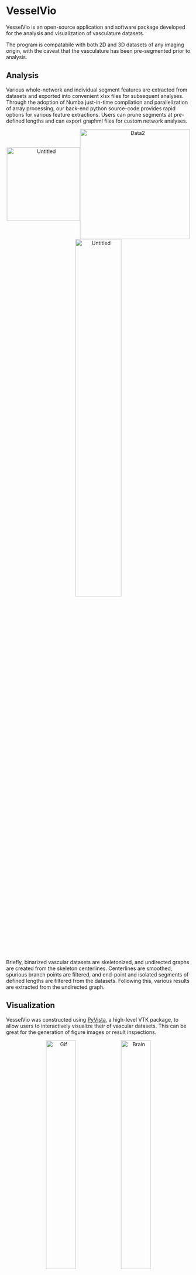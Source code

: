 # VesselVio
VesselVio is an open-source application and software package developed for the analysis and visualization of vasculature datasets. 

The program is compatabile with both 2D and 3D datasets of any imaging origin, with the caveat that the vasculature has been pre-segmented prior to analysis.

## Analysis
Various whole-network and individual segment features are extracted from datasets and exported into convenient xlsx files for subsequent analyses. Through the adoption of Numba just-in-time compilation and parallelization of array processing, our back-end python source-code provides rapid options for various feature extractions. Users can prune segments at pre-defined lengths and can export graphml files for custom network analyses.

<p align="center">
  <img align="center" height="200" alt="Untitled" src="https://user-images.githubusercontent.com/70919881/121594866-a369c100-ca0b-11eb-9e17-f59a55763a98.png" /><img align="center" height="300" alt="Data2" src="https://user-images.githubusercontent.com/70919881/121596339-4ff87280-ca0d-11eb-94e9-818d6928f070.png" />
  
<img align="center" width="50%" alt="Untitled" src="https://i.imgur.com/szFAVii.png" />
</p>

Briefly, binarized vascular datasets are skeletonized, and undirected graphs are created from the skeleton centerlines. Centerlines are smoothed, spurious branch points are filtered, and end-point and isolated segments of defined lengths are filtered from the datasets. Following this, various results are extracted from the undirected graph.


## Visualization
VesselVio was constructed using [PyVista](https://github.com/pyvista/pyvista), a high-level VTK package, to allow users to interactively visualize their of vascular datasets. This can be great for the generation of figure images or result inspections.

<p align="center">
  <img width="40%" alt="Gif" src="https://user-images.githubusercontent.com/70919881/121599185-b337d400-ca10-11eb-8d66-1b1bb1e0040c.mp4" /> <img width="40%" alt="Brain" src="https://user-images.githubusercontent.com/70919881/121599523-28a3a480-ca11-11eb-8340-c29350998f02.mp4">
  
  <img align="center" width="50%" alt="Untitled" src="https://i.imgur.com/wnxSylE.png" />
  
</p>


Any suggestions, improvements, or comments should be directed to Jacob Bumgarner.

If you use VesselVio in your research, please cite our [pre-print publication](https://www.researchsquare.com/article/rs-608609/v1).

https://www.researchsquare.com/article/rs-608609/v1


